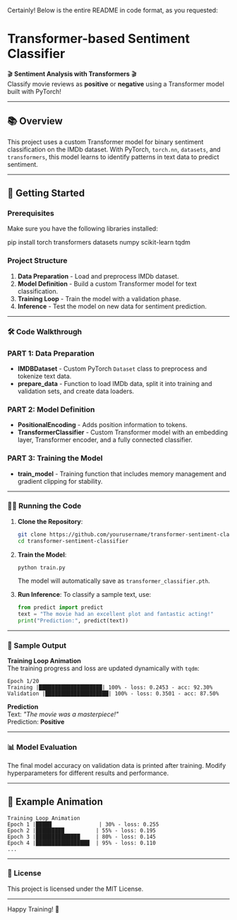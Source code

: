 Certainly! Below is the entire README in code format, as you requested:


# Transformer-based Sentiment Classifier

🎬 **Sentiment Analysis with Transformers** 🎬  
Classify movie reviews as **positive** or **negative** using a Transformer model built with PyTorch!

---

## 📚 Overview

This project uses a custom Transformer model for binary sentiment classification on the IMDb dataset. With PyTorch, `torch.nn`, `datasets`, and `transformers`, this model learns to identify patterns in text data to predict sentiment.

---

## 🚀 Getting Started

### Prerequisites
Make sure you have the following libraries installed:

pip install torch transformers datasets numpy scikit-learn tqdm




### Project Structure

1. **Data Preparation** - Load and preprocess IMDb dataset.
2. **Model Definition** - Build a custom Transformer model for text classification.
3. **Training Loop** - Train the model with a validation phase.
4. **Inference** - Test the model on new data for sentiment prediction.

---

### 🛠️ Code Walkthrough

### **PART 1**: Data Preparation

- **IMDBDataset** - Custom PyTorch `Dataset` class to preprocess and tokenize text data.
- **prepare_data** - Function to load IMDb data, split it into training and validation sets, and create data loaders.

### **PART 2**: Model Definition

- **PositionalEncoding** - Adds position information to tokens.
- **TransformerClassifier** - Custom Transformer model with an embedding layer, Transformer encoder, and a fully connected classifier.

### **PART 3**: Training the Model

- **train_model** - Training function that includes memory management and gradient clipping for stability.

---

### 🏃‍♂️ Running the Code

1. **Clone the Repository**:
   ```bash
   git clone https://github.com/yourusername/transformer-sentiment-classifier.git
   cd transformer-sentiment-classifier

2. **Train the Model**:
   ```bash
   python train.py
   ```
   The model will automatically save as `transformer_classifier.pth`.

3. **Run Inference**:
   To classify a sample text, use:
   ```python
   from predict import predict
   text = "The movie had an excellent plot and fantastic acting!"
   print("Prediction:", predict(text))
   ```

---

### 🎨 Sample Output

**Training Loop Animation**  
The training progress and loss are updated dynamically with `tqdm`:

```plaintext
Epoch 1/20
Training |████████████████████| 100% - loss: 0.2453 - acc: 92.30%
Validation |████████████████████| 100% - loss: 0.3501 - acc: 87.50%
```

**Prediction**  
Text: _"The movie was a masterpiece!"_  
Prediction: **Positive**

---

### 📊 Model Evaluation

The final model accuracy on validation data is printed after training. Modify hyperparameters for different results and performance.

---

## 🎈 Example Animation

```plaintext
Training Loop Animation
Epoch 1 |█████               | 30% - loss: 0.255
Epoch 2 |█████████          | 55% - loss: 0.195
Epoch 3 |██████████████     | 80% - loss: 0.145
Epoch 4 |█████████████████  | 95% - loss: 0.110
...
```

---

### 📑 License

This project is licensed under the MIT License.

---

Happy Training! 🎉
```
